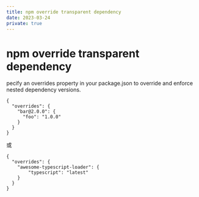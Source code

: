 ```yaml
---
title: npm override transparent dependency
date: 2023-03-24
private: true
---
```

# npm override transparent dependency

pecify an overrides property in your package.json to override and enforce nested dependency versions.

    {
      "overrides": {
        "bar@2.0.0": {
          "foo": "1.0.0"
        }
      }
    }

或

    {
      "overrides": {
        "awesome-typescript-loader": {
            "typescript": "latest"
        }
      }
    }
